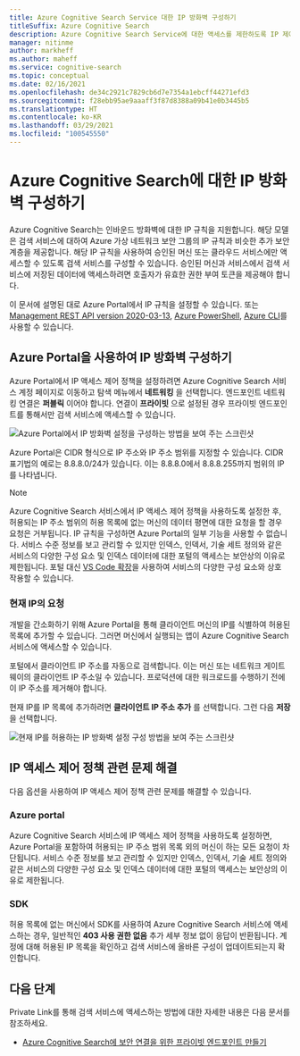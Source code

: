 ```yaml
---
title: Azure Cognitive Search Service 대한 IP 방화벽 구성하기
titleSuffix: Azure Cognitive Search
description: Azure Cognitive Search Service에 대한 액세스를 제한하도록 IP 제어 정책을 구성합니다.
manager: nitinme
author: markheff
ms.author: maheff
ms.service: cognitive-search
ms.topic: conceptual
ms.date: 02/16/2021
ms.openlocfilehash: de34c2921c7829cb6d7e7354a1ebcff44271efd3
ms.sourcegitcommit: f28ebb95ae9aaaff3f87d8388a09b41e0b3445b5
ms.translationtype: HT
ms.contentlocale: ko-KR
ms.lasthandoff: 03/29/2021
ms.locfileid: "100545550"
---
```

# <a name="configure-ip-firewall-for-azure-cognitive-search"></a>Azure Cognitive Search에 대한 IP 방화벽 구성하기

Azure Cognitive Search는 인바운드 방화벽에 대한 IP 규칙을 지원합니다. 해당 모델은 검색 서비스에 대하여 Azure 가상 네트워크 보안 그룹의 IP 규칙과 비슷한 추가 보안 계층을 제공합니다. 해당 IP 규칙을 사용하여 승인된 머신 또는 클라우드 서비스에만 액세스할 수 있도록 검색 서비스를 구성할 수 있습니다. 승인된 머신과 서비스에서 검색 서비스에 저장된 데이터에 액세스하려면 호출자가 유효한 권한 부여 토큰을 제공해야 합니다.

이 문서에 설명된 대로 Azure Portal에서 IP 규칙을 설정할 수 있습니다. 또는 [Management REST API version 2020-03-13](/rest/api/searchmanagement/), [Azure PowerShell](/powershell/module/az.search), [Azure CLI](/cli/azure/search)를 사용할 수 있습니다.

## <a name="configure-an-ip-firewall-using-the-azure-portal"></a><a id="configure-ip-policy"></a> Azure Portal을 사용하여 IP 방화벽 구성하기

Azure Portal에서 IP 액세스 제어 정책을 설정하려면 Azure Cognitive Search 서비스 계정 페이지로 이동하고 탐색 메뉴에서 **네트워킹** 을 선택합니다. 엔드포인트 네트워킹 연결은 **퍼블릭** 이어야 합니다. 연결이 **프라이빗** 으로 설정된 경우 프라이빗 엔드포인트를 통해서만 검색 서비스에 액세스할 수 있습니다.

![Azure Portal에서 IP 방화벽 설정을 구성하는 방법을 보여 주는 스크린샷](./media/service-configure-firewall/azure-portal-firewall.png)

Azure Portal은 CIDR 형식으로 IP 주소와 IP 주소 범위를 지정할 수 있습니다. CIDR 표기법의 예로는 8.8.8.0/24가 있습니다. 이는 8.8.8.0에서 8.8.8.255까지 범위의 IP를 나타냅니다.

> [!NOTE]
> Azure Cognitive Search 서비스에서 IP 액세스 제어 정책을 사용하도록 설정한 후, 허용되는 IP 주소 범위의 허용 목록에 없는 머신의 데이터 평면에 대한 요청을 할 경우 요청은 거부됩니다. IP 규칙을 구성하면 Azure Portal의 일부 기능을 사용할 수 없습니다. 서비스 수준 정보를 보고 관리할 수 있지만 인덱스, 인덱서, 기술 세트 정의와 같은 서비스의 다양한 구성 요소 및 인덱스 데이터에 대한 포털의 액세스는 보안상의 이유로 제한됩니다. 포털 대신 [VS Code 확장](https://aka.ms/vscode-search)을 사용하여 서비스의 다양한 구성 요소와 상호 작용할 수 있습니다.

### <a name="requests-from-your-current-ip"></a>현재 IP의 요청

개발을 간소화하기 위해 Azure Portal을 통해 클라이언트 머신의 IP를 식별하여 허용된 목록에 추가할 수 있습니다. 그러면 머신에서 실행되는 앱이 Azure Cognitive Search 서비스에 액세스할 수 있습니다.

포털에서 클라이언트 IP 주소를 자동으로 검색합니다. 이는 머신 또는 네트워크 게이트웨이의 클라이언트 IP 주소일 수 있습니다. 프로덕션에 대한 워크로드를 수행하기 전에 이 IP 주소를 제거해야 합니다.

현재 IP를 IP 목록에 추가하려면 **클라이언트 IP 주소 추가** 를 선택합니다. 그런 다음 **저장** 을 선택합니다.

![현재 IP를 허용하는 IP 방화벽 설정 구성 방법을 보여 주는 스크린샷](./media/service-configure-firewall/enable-current-ip.png)

## <a name="troubleshoot-issues-with-an-ip-access-control-policy"></a><a id="troubleshoot-ip-firewall"></a>IP 액세스 제어 정책 관련 문제 해결

다음 옵션을 사용하여 IP 액세스 제어 정책 관련 문제를 해결할 수 있습니다.

### <a name="azure-portal"></a>Azure portal

Azure Cognitive Search 서비스에 IP 액세스 제어 정책을 사용하도록 설정하면, Azure Portal을 포함하여 허용되는 IP 주소 범위 목록 외의 머신이 하는 모든 요청이 차단됩니다.  서비스 수준 정보를 보고 관리할 수 있지만 인덱스, 인덱서, 기술 세트 정의와 같은 서비스의 다양한 구성 요소 및 인덱스 데이터에 대한 포털의 액세스는 보안상의 이유로 제한됩니다. 

### <a name="sdks"></a>SDK

허용 목록에 없는 머신에서 SDK를 사용하여 Azure Cognitive Search 서비스에 액세스하는 경우, 일반적인 **403 사용 권한 없음** 추가 세부 정보 없이 응답이 반환됩니다. 계정에 대해 허용된 IP 목록을 확인하고 검색 서비스에 올바른 구성이 업데이트되는지 확인합니다.

## <a name="next-steps"></a>다음 단계

Private Link를 통해 검색 서비스에 액세스하는 방법에 대한 자세한 내용은 다음 문서를 참조하세요.

* [Azure Cognitive Search에 보안 연결을 위한 프라이빗 엔드포인트 만들기](service-create-private-endpoint.md)